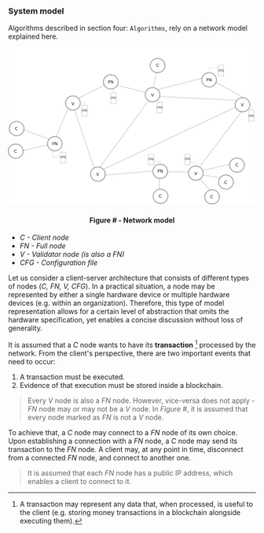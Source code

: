 ### System model

Algorithms described in section four: `Algorithms`, rely on a network model explained here.



![](https://github.com/lukamiletic95/papers/blob/master/images/fig1.png)
<div align='center'> 
	<h4>Figure # - Network model</h4>
</div>

* *C - Client node*
* *FN - Full node*
* *V - Validator node (is also a *FN*)*
* *CFG - Configuration file*

Let us consider a client-server architecture that consists of different types of nodes (*C, FN, V, CFG*). In a practical situation, a node may be represented by either a single hardware device or multiple hardware devices (e.g. within an organization). Therefore, this type of model representation allows for a certain level of abstraction that omits the hardware specification, yet enables a concise discussion without loss of generality.

It is assumed that a *C* node wants to have its **transaction** [^1] processed by the network. From the client's perspective, there are two important events that need to occur:
1. A transaction must be executed.
2. Evidence of that execution must be stored inside a blockchain.

> Every *V* node is also a *FN* node. However, vice-versa does not apply - *FN* node may or may not be a *V* node. In *Figure #*, it is assumed that every node marked as *FN* is not a *V* node.

To achieve that, a *C* node may connect to a *FN* node of its own choice. Upon establishing a connection with a *FN* node, a *C* node may send its transaction to the *FN* node. A client may, at any point in time, disconnect from a connected *FN* node, and connect to another one.

> It is assumed that each *FN* node has a public IP address, which enables a client to connect to it.




[^1]: A transaction may represent any data that, when processed, is useful to the client (e.g. storing money transactions in a blockchain alongside executing them).


<!--stackedit_data:
eyJoaXN0b3J5IjpbLTExOTA1Mzg1NTcsMTcwODA1MDU5LC00ND
A2NTg1ODgsLTEyMTYzODc5NjQsODM1NTk2MjAwLDMxNDM1MTU0
MCwxNjk0NDYwMjY3LDUyNzgyNDk1NiwtOTEwNTQ3NTcwLDYwMD
U2ODk2MSwtMTA1ODYxOTA3Myw0NzIxMDQ5OTMsMTExNTg3Mzcz
MywtMTEwNzM3ODYwMCw0NzA4NzY2MywtMTIzODA5NTM5Niw5Nj
AxMDQzODhdfQ==
-->